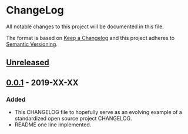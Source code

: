 # ChangeLog
All notable changes to this project will be documented in this file.

The format is based on [Keep a Changelog](http://keepachangelog.com/en/1.0.0/)
and this project adheres to [Semantic Versioning](http://semver.org/spec/v2.0.0.html).

## [Unreleased]

## [0.0.1] - 2019-XX-XX
### Added
- This CHANGELOG file to hopefully serve as an evolving example of a standardized open source project CHANGELOG.
- README one line implemented.

<!--Must change link URL-->

[Unreleased]: https://github.com/XXX/compare/v0.0.1...HEAD
[0.0.1]: https://github.com/XXX/releases/v0.0.1
